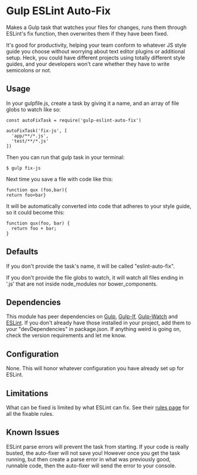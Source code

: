 # Gulp ESLint Auto-Fix

Makes a Gulp task that watches your files for changes, runs them through ESLint's fix function, then overwrites them if they have been fixed.

It's good for productivity, helping your team conform to whatever JS style guide you choose without worrying about text editor plugins or additional setup. Heck, you could have different projects using totally different style guides, and your developers won't care whether they have to write semicolons or not.

## Usage

In your gulpfile.js, create a task by giving it a name, and an array of file globs to watch like so:

    const autoFixTask = require('gulp-eslint-auto-fix')

    autoFixTask('fix-js', [
      'app/**/*.js',
      'test/**/*.js'
    ])

Then you can run that gulp task in your terminal:

    $ gulp fix-js

Next time you save a file with code like this:

    function qux (foo,bar){
    return foo+bar}

It will be automatically converted into code that adheres to your style guide, so it could become this:

    function qux(foo, bar) {
      return foo + bar;
    }

## Defaults

If you don't provide the task's name, it will be called "eslint-auto-fix".

If you don't provide the file globs to watch, it will watch all files ending in '.js' that are not inside node_modules nor bower_components.

## Dependencies

This module has peer dependencies on [Gulp](https://www.npmjs.com/package/gulp), [Gulp-If](https://www.npmjs.com/package/gulp-if), [Gulp-Watch](https://www.npmjs.com/package/gulp-watch) and [ESLint](https://www.npmjs.com/package/gulp-eslint). If you don't already have those installed in your project, add them to your "devDependencies" in package.json. If anything weird is going on, check the version requirements and let me know.

## Configuration

None. This will honor whatever configuration you have already set up for ESLint.

## Limitations

What can be fixed is limited by what ESLint can fix. See their [rules page](https://eslint.org/docs/rules/) for all the fixable rules.

## Known Issues

ESLint parse errors will prevent the task from starting. If your code is really busted, the auto-fixer will not save you! However once you get the task running, but then create a parse error in what was previously good, runnable code, then the auto-fixer will send the error to your console.
